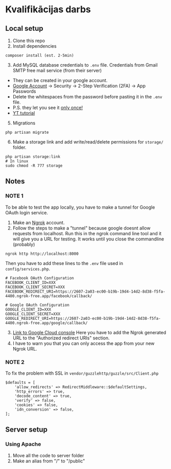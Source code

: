 # Kvalifikācijas darbs

## Local setup

1. Clone this repo
2. Install dependencies
```
composer install (est. 2-5min)
```
3. Add MySQL database credentials to `.env` file.
Credentials from Gmail SMTP free mail service (from their server)
 - They can be created in your google account.
 - [Google Account](https://myaccount.google.com/) -> Security -> 2-Step Verification (2FA) -> App Passwords
 - Delete the whitespaces from the password before pasting it in the `.env` file.
 - P.S. they let you see it <u>only once!</u>
 - [YT tutorial](https://www.youtube.com/watch?v=1YXVdyVuFGA&ab_channel=Sombex)
5. Migrations 
```
php artisan migrate
```
6. Make a storage link and add write/read/delete permissions for `storage/` folder.
```
php artisan storage:link
# In linux
sudo chmod -R 777 storage
```

## Notes
### NOTE 1
To be able to test the app locally, you have to make a tunnel for Google OAuth login service.
1. Make an [Ngrok](https://ngrok.com/download) account.
2. Follow the steps to make a "tunnel" because google doesnt allow requests from localhost.
Run this in the ngrok command line tool and it will give you a URL for testing. It works until you close the commandline (probably)
```
ngrok http http://localhost:8000

```
Then you have to add these lines to the `.env` file used in `config/services.php`.
```
# Facebook OAuth Configuration
FACEBOOK_CLIENT_ID=XXX
FACEBOOK_CLIENT_SECRET=XXX
FACEBOOK_REDIRECT_URI=https://2607-2a03-ec00-b19b-19d4-14d2-8d38-f5fa-4400.ngrok-free.app/facebook/callback/

# Google OAuth Configuration
GOOGLE_CLIENT_ID=XXX
GOOGLE_CLIENT_SECRET=XXX
GOOGLE_REDIRECT_URI=https://2607-2a03-ec00-b19b-19d4-14d2-8d38-f5fa-4400.ngrok-free.app/google/callback/
```
3. [Link to Google Cloud console](https://console.cloud.google.com/apis/credentials)
Here you have to add the Ngrok generated URL to the "Authorized redirect URIs" section.
4. I have to warn you that you can only access the app from your new Ngrok URL.

### NOTE 2
To fix the problem with SSL in `vendor/guzzlehttp/guzzle/src/Client.php`
```
$defaults = [
    'allow_redirects' => RedirectMiddleware::$defaultSettings,
    'http_errors' => true,
    'decode_content' => true,
    'verify' => false,
    'cookies' => false,
    'idn_conversion' => false,
];
```
## Server setup
### Using Apache
1. Move all the code to server folder
2. Make an alias from "/" to "/public"